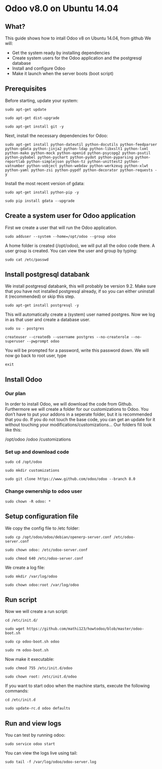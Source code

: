 # Odoo v8.0 on Ubuntu 14.04
## What?
This guide shows how to intall Odoo v8 on Ubuntu 14.04, from github
We will:
* Get the system ready by installing dependencies
* Create system users for the Odoo application and the postgresql database
* Install and configure Odoo
* Make it launch when the server boots (boot script)

## Prerequisites
Before starting, update your system:

`sudo apt-get update`

`sudo apt-get dist-upgrade`

`sudo apt-get install git -y`

Next, install the necessary dependencies for Odoo:

`sudo apt-get install python-dateutil python-docutils python-feedparser python-gdata python-jinja2 python-ldap python-libxslt1 python-lxml python-mako python-mock python-openid python-psycopg2 python-psutil python-pybabel python-pychart python-pydot python-pyparsing python-reportlab python-simplejson python-tz python-unittest2 python-vatnumber python-vobject python-webdav python-werkzeug python-xlwt python-yaml python-zsi python-pypdf python-decorator python-requests -y`

Install the most recent version of gdata:

`sudo apt-get install python-pip -y`

`sudo pip install gdata --upgrade`

## Create a system user for Odoo application
First we create a user that will run the Odoo application.

`sudo adduser --system --home=/opt/odoo --group odoo`

A home folder is created (/opt/odoo), we will put all the odoo code there. A user group is created. You can view the user and group by typing:

`sudo cat /etc/passwd`

## Install postgresql databank
We install postgresql databank, this will probably be version 9.2. Make sure that you have not installed postgresql already, if so you can either uninstall it (recommended) or skip this step.

`sudo apt-get install postgresql -y`

This will automatically create a (system) user named postgres. Now we log in as that user and create a database user.

`sudo su - postgres`

`createuser --createdb --username postgres --no-createrole --no-superuser --pwprompt odoo`

You will be prompted for a password, write this password down. We will now go back to root user, type 

`exit`

## Install Odoo
### Our plan
In order to install Odoo, we will download the code from Github. Furthermore we will create a folder for our customizations to Odoo. You don’t have to put your addons in a seperate folder, but it is recommended that you do. If you do not touch the base code, you can get an update for it without touching your modifications/customizations… Our folders fill look like this:

/opt/odoo
	/odoo
	/customizations


### Set up and download code

`sudo cd /opt/odoo`

`sudo mkdir customizations`

`sudo git clone https://www.github.com/odoo/odoo --branch 8.0`

### Change ownership to odoo user

`sudo chown -R odoo: *`

## Setup configuration file
We copy the config file to /etc folder:

`sudo cp /opt/odoo/odoo/debian/openerp-server.conf /etc/odoo-server.conf`

`sudo chown odoo: /etc/odoo-server.conf`

`sudo chmod 640 /etc/odoo-server.conf`

We create a log file:

`sudo mkdir /var/log/odoo`

`sudo chown odoo:root /var/log/odoo`

## Run script
Now we will create a run script:

`cd /etc/init.d/`

`sudo wget https://github.com/mathi123/howtodoo/blob/master/odoo-boot.sh`

`sudo cp odoo-boot.sh odoo`

`sudo rm odoo-boot.sh`

Now make it executable: 

`sudo chmod 755 /etc/init.d/odoo`

`sudo chown root: /etc/init.d/odoo`

If you want to start odoo when the machine starts, execute the following commands:

`cd /etc/init.d`

`sudo update-rc.d odoo defaults`


## Run and view logs
You can test by running odoo:

`sudo service odoo start`

You can view the logs live using tail:

`sudo tail -f /var/log/odoo/odoo-server.log`
